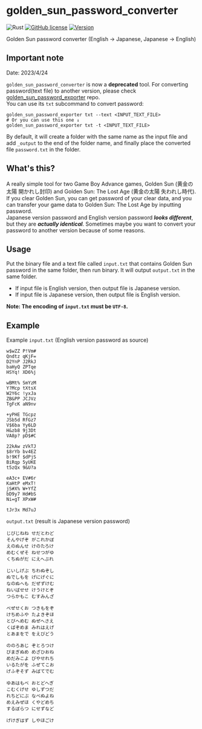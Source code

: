 # golden_sun_password_converter

![Rust](https://img.shields.io/badge/language-Rust-DEA584.svg?style=flat-square)
[![GitHub license](https://img.shields.io/github/license/Hambaka/golden_sun_password_converter?style=flat-square)](https://raw.githubusercontent.com/Hambaka/golden_sun_password_converter/master/LICENSE)
[![Version](https://img.shields.io/github/v/release/Hambaka/golden_sun_password_converter?label=version&style=flat-square)](https://github.com/Hambaka/golden_sun_password_converter/releases/latest)

Golden Sun password converter (English -> Japanese, Japanese -> English)

## Important note

Date: 2023/4/24  

`golden_sun_password_converter` is now a **deprecated** tool.  For converting password(text file) to another version, please check [golden_sun_password_exporter](https://github.com/Hambaka/golden_sun_password_exporter) repo.  
You can use its `txt` subcommand to convert password:  
```shell
golden_sun_password_exporter txt --text <INPUT_TEXT_FILE>
# Or you can use this one ↓
golden_sun_password_exporter txt -t <INPUT_TEXT_FILE>
```
By default, it will create a folder with the same name as the input file and add `_output` to the end of the folder name, and finally place the converted file `password.txt` in the folder.

## What's this?

A really simple tool for two Game Boy Advance games, Golden Sun (黄金の太陽 開かれし封印) and Golden Sun: The Lost Age (黄金の太陽 失われし時代).
If you clear Golden Sun, you can get password of your clear data, and you can transfer your game data to Golden Sun: The Lost Age by inputting password.  
Japanese version password and English version password ***looks different***, but they are ***actually identical***. Sometimes maybe you want to convert your password to another version because of some reasons.


## Usage

Put the binary file and a text file called `input.txt` that contains Golden Sun password in the same folder, then run binary. It will output `output.txt` in the same folder.
- If input file is English version, then output file is Japanese version.
- If input file is Japanese version, then output file is English version.

**Note: The encoding of `input.txt` must be `UTF-8`.**

## Example

Example `input.txt` (English version password as source)

```
w$wZZ P!Vm#
Qndtz qKjF=
D2YnP J2RkJ
baHyQ ZPTqe
HSYq! XD6%j

wBMt% SmYzM
Y?Mcp tXtsX
W2Y6c !yxJa
ZB&PP JCJVz
TgFcK aN9nv

+yPHE TGcpz
JSb5d RfGz7
V$6ba Yy6LD
H&zb8 9j3Dt
VA8p? pD$#C

22kAw zVkTJ
$8rYb bv4EZ
b!9Kf $dPjS
BiRqp 5yUKE
t5zQx 9&U?a

eA3c+ EV#6r
KaHtP eMxT!
jS#X% W+YfZ
bD9y7 Hd#bS
Ni=gT XPxW#

tJr3x Md7uJ
```

`output.txt` (result is Japanese version password)

```
じびじねね せだとわど
そんやげぞ がこれかぼ
えのぬんせ けのたろけ
めむくぜそ ねせつがゆ
くちぬがだ にえへぶれ

じいしげぶ ちわぬぞし
ぬでしもを げにげぐに
なのぬへも だぜずけむ
ねいばせせ けうけとぞ
つらかもこ むすみんざ

べぜせくお つきもをぞ
けちめふや たよきぞほ
とびへめむ ぬぜへさえ
くばぞめま みれはえげ
とあまをで をえびどう

ののろあじ ぞとろつけ
びまぎぬめ めざひおね
めだみこよ びやせれち
いるたがを ふぜてこお
げふぞそず みばてでむ

ゆあはもべ おとどへぎ
こむくげせ ゆしずつだ
れちどにぶ なべぬよね
めえみぜほ くやどめち
するぼらつ にせずなど

げけぎはず しやほごけ
```

